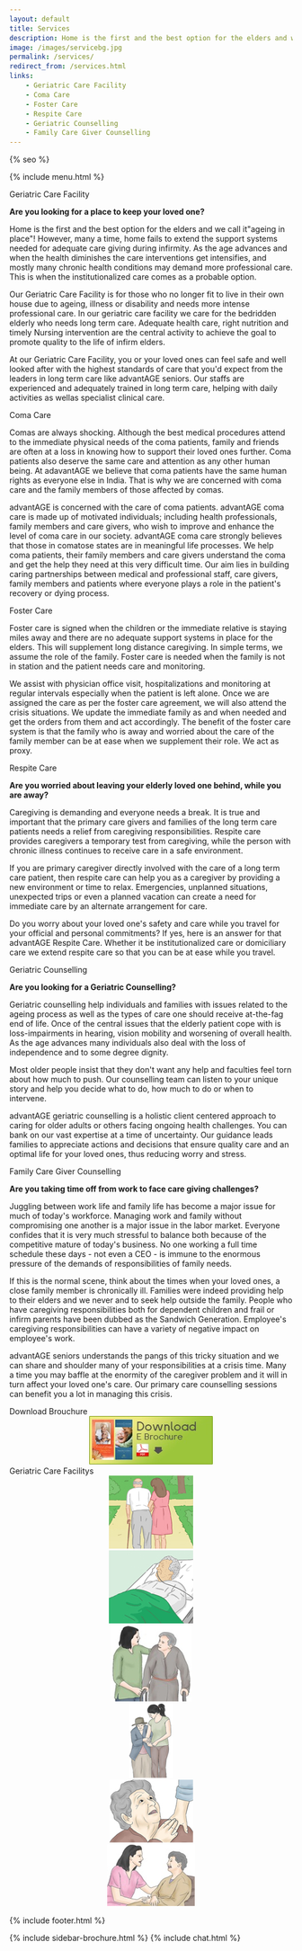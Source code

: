 ```yaml
---
layout: default
title: Services
description: Home is the first and the best option for the elders and we call it"ageing in place"! However, many a time, home fails to extend the support systems needed for adequate care giving during infirmity.
image: /images/servicebg.jpg
permalink: /services/
redirect_from: /services.html
links:
    - Geriatric Care Facility
    - Coma Care
    - Foster Care
    - Respite Care
    - Geriatric Counselling
    - Family Care Giver Counselling
---
```


<head>
<meta http-equiv="Content-Type" content="text/html; charset=utf-8" />
  <link rel="shortcut icon" href="/images/favicon.ico" type="image/x-icon">
  <link rel="icon" href="/images/favicon.ico" type="image/x-icon">

<meta name="viewport" content="width=device-width, initial-scale=1">

{% seo %}
<meta name="keywords" content="seniors care, elder care, assisted living homes, coma care, dementia care, Alzheimer's care, respite care, foster care, hospice care, domicilary care, Geriatric Care Facility, old age home, bed ridden patients, Intervention patients, tracheotomy patients, colostomy, catheter, nasal feeding, PEG feeding, geriatric counseling, senior counseling, old age care, home nursing, elderly care taker,senior care giver,trained home nurses, trained senior carer, gerentology experts, research, seminar, international faculty in gerentology" />

<link href="/assets/css/advant.css" rel="stylesheet" type="text/css" />



<!--sidebar script start from here-->
<script src="/sidebar/jquery.js"  ></script>
<link href="/sidebar/sidebar.css" rel="stylesheet" type="text/css" />
<script  >
jQuery(document).ready (
function(){jQuery("#facebook_right").hover(function(){ jQuery(this).stop(true,false).animate({right:  0}, 500); },
function(){ jQuery("#facebook_right").stop(true,false).animate({right: -325}, 500); });

jQuery("#twitter_right").hover(function(){ jQuery(this).stop(true,false).animate({right:  0}, 500); },
function(){ jQuery("#twitter_right").stop(true,false).animate({right: -325}, 500); });

jQuery("#testimoni_right").hover(function(){ jQuery(this).stop(true,false).animate({right:  0}, 500); },
function(){ jQuery("#testimoni_right").stop(true,false).animate({right: -300}, 500); });
});
</script>

<!--sidebar script end from here-->

<!--mobile menu start-->
<link rel="stylesheet" href="/respmenu/responsivemobilemenu.css" type="text/css"/>
<script   src="/respmenu/responsivemobilemenu.js"></script>
<!--mobile menu end-->


<!-- Google Analytics -->
<script async src="https://www.googletagmanager.com/gtag/js?id=UA-140719676-1"></script>
<script>
 window.dataLayer = window.dataLayer || [];
 function gtag(){dataLayer.push(arguments);}
 gtag('js', new Date());

 gtag('config', 'UA-140719676-1');
</script>


<!-- sidebar style -->
  <style>
  .newformbord {
    font-family: Verdana, Arial, Helvetica, sans-serif;
    border: 1px solid #99CC00;
    font-size: 11px;
    line-height: 20px;
    font-weight: normal;
    color: #333333;
    text-decoration: none;
    height: 20px;
    width: 138px;
  }

  .blacktext {
    font-family: Arial;
    font-size: 12px;
    line-height: 18px;
    font-weight: normal;
    color: #666666;
    text-decoration: none;
  }

  .gren {
    font-family: Arial;
    font-size: 0.8rem;
    line-height: 18px;
    font-weight: normal;
    color: #009900;
    text-decoration: none;
  }

  .p-2 {
    padding: 0.5rem 1rem;
  }

  .contact-card p {
    margin: 0 !important;
    font-size: 0.9rem;
    line-height: 1.2;
  }

  .contact-card h3 {
    margin: 0 !important;
    font-weight: bold;
    padding-bottom: 0.5rem;
  }

  .e-broch {
    position: static !important;
  }

  #facebook_right, #twitter_right {
    top: 15%; 
    right: -325px; 
    border: 1px solid #822206;
  }
</style>
</head>

<body>
<div id="servicebg">
<div id="foot">
<div id="fix">
<div id="actual">

<div class="ratexts">
        
{% include menu.html %}


</div>

<div class="ratexts">

<div class="onebythre">


<div class="servicpagehd"><a name="1">Geriatric Care Facility</a></div>
<div class="bgtext">

<p><strong>Are you looking for a place to keep your loved one?</strong></p>

<P>
Home is the first and the best option for the elders and we call it"ageing in place"! However, many a time, home fails to extend the support systems needed for adequate care giving during infirmity. As the age advances and when the health diminishes the care interventions get intensifies, and mostly many chronic health conditions may demand more professional care. This is when the institutionalized care comes as a probable option.</p>

<p>Our Geriatric Care Facility is for those who no longer fit to live in their own house due to ageing, illness or disability and needs more intense professional care. In our geriatric care facility we care for the bedridden elderly who needs long term care. Adequate health care, right nutrition and timely Nursing intervention are the central activity to achieve the goal to promote quality to the life of infirm elders.</p>

<p>At our Geriatric Care Facility, you or your loved ones can feel safe and well looked after with the highest standards of care that you'd expect from the leaders in long term care like advantAGE seniors. Our staffs are experienced and adequately trained in long term care, helping with daily activities as wellas specialist clinical care.</p>

</div>

<div class="servicpagehd"><a name="2">Coma Care</a></div>
<div class="bgtext">

<p>Comas are always shocking. Although the best medical procedures attend to the immediate physical needs of the coma patients, family and friends are often at a loss in knowing how to support their loved ones further. Coma patients also deserve the same care and attention as any other human being. At adavantAGE we believe that coma patients have the same human rights as everyone else in India. That is why we are concerned with coma care and the family members of those affected by comas.</p>

 <p>
advantAGE is  concerned with the care of coma patients. advantAGE coma care  is made up of motivated individuals; including health professionals, family members and care givers, who wish to improve and enhance the level of coma care in our society. advantAGE coma care strongly believes that those in comatose states are in meaningful life processes.  We help coma patients, their family members and care givers understand the coma and get the help they need at this very difficult time. Our aim lies in building caring partnerships between medical and professional staff, care givers, family members and patients where everyone plays a role in the patient's recovery or dying process.</p>

</div>
<!--
<div class="servicpagehd"><a name="3">Domiciliary Care</a></div>
<div class="bgtext">

<p><strong>Are you concerned about your aged parents?</strong></p>

<p>
For most people, living as independently as you can in your home as you age is what you want. But sometimes you might need some help with daily tasks that you can no longer manage as well on your own. We value each person's uniqueness, life experience, abilities and aspirations and tailor our care to suit each person's need and choices.</p>

<p>At some point of time in your care giving journey, you may need a professional partner. Professional care givers are the backbone of the long term care industry. Though care giving is rewarding and gratifying, it is equally complex and tough. We understand the nuances and complexities of caregiving and train our caregivers to excel in their job. At advantAGE seniors we identify the right individual, train, tune, sensitize, motivate and monitor to be successful caregiver.</p>

<p>Our care giver services are designed with the aim of meeting our changing needs as you get older. advantAGE senior's home care package is a coordinated package of services tailored to meet your care needs. An assessment by an Aged Care Assessment Team(ACAT) is required before you can receive a Home Care Package form advantAGE seniors.</p>

</div> -->

<div class="servicpagehd"><a name="4">Foster Care</a></div>
<div class="bgtext">

<p>
Foster care is signed when the children or the immediate relative is staying miles away and there are no adequate support systems in place for the elders. This will supplement long distance caregiving. In simple terms, we assume the role of the family. Foster care is needed when the family is not in station and the patient needs care and monitoring. </p>

<p>
We assist with physician office visit, hospitalizations and monitoring at regular intervals especially when the patient is left alone. Once we are assigned the care as per the foster care agreement, we will also attend the crisis situations. We update the immediate family as and when needed and get the orders from them and act accordingly. The benefit of the foster care system is that the family who is away and worried about the care of the family member can be at ease when we supplement their role. We act as proxy.</p>
</div>

<div class="servicpagehd"><a name="5">Respite Care</a></div>
<div class="bgtext">

<p><strong>Are you worried about leaving your elderly loved one behind, while you are away?</strong></p>

<p>Caregiving is demanding and everyone needs a break. It is true and important that the primary care givers and families of the long term care patients needs a relief from caregiving responsibilities. Respite care provides caregivers a temporary test from caregiving, while the person with chronic illness continues to receive care in a safe environment.</p>

<p>
If you are primary caregiver directly involved with the care of a long term care patient, then respite care can help you as a caregiver by providing a new environment or time to relax. Emergencies, unplanned situations, unexpected trips or even a planned vacation can create a need for immediate care by an alternate arrangement for care.</p>

<p>Do you worry about your loved one's safety and care while you travel for your official and personal commitments? If yes, here is an answer for that advantAGE Respite Care. Whether it be institutionalized care or domiciliary care we extend respite care so that you can be at ease while you travel.</p>

</div>


<div class="servicpagehd"><a name="6">Geriatric Counselling</a></div>
<div class="bgtext">

<p><strong>Are you looking for a Geriatric Counselling?</strong></p>

<p>Geriatric counselling help individuals and families with issues related to the ageing process as well as the types of care one should receive at-the-fag end of life. Once of the central issues that the elderly patient cope with is loss-impairments in hearing, vision mobility and worsening of overall health. As the age advances many individuals also deal with the loss of independence and to some degree dignity.</p>

<p>Most older people insist that they don't want any help and faculties feel torn about how much to push. Our counselling team can listen to your unique story and help you decide what to do, how much to do or when to intervene.</p>

<p>advantAGE geriatric counselling is a holistic client centered approach to caring for older adults or others facing ongoing health challenges. You can bank on our vast expertise at a time of uncertainty. Our guidance leads families to appreciate actions and decisions that ensure quality care and an optimal life for your loved ones, thus reducing worry and stress.</p>

</div>


<div class="servicpagehd"><a name="7">Family Care Giver Counselling</a></div>
<div class="bgtext">

<p><strong>Are you taking time off from work to face care giving challenges?</strong></p>

<p>Juggling between work life and family life has become a major issue for much of today's workforce. Managing work and family without compromising one another is a major issue in the labor market. Everyone confides that it is very much stressful to balance both because of the competitive mature of today's business. No one working a full time schedule these days - not even a CEO - is immune to the enormous pressure of the demands of responsibilities of family needs.</p>

<p>If this is the normal scene, think about the times when your loved ones, a close family member is chronically ill. Families were indeed providing help to their elders and we never and to seek help outside the family. People who have caregiving responsibilities both for dependent children and frail or infirm parents have been dubbed as the Sandwich Generation. Employee's caregiving responsibilities can have a variety of negative impact on employee's work.</p>

<p>advantAGE seniors understands the pangs of this tricky situation and we can share and shoulder many of your responsibilities at a crisis time. Many a time you may baffle at the enormity of the caregiver problem and it will in turn affect your loved one's care. Our primary care counselling sessions can benefit you a lot in managing this crisis.</p>



</div>


</div>

<div class="onebyfour">

<div class="servicpagehd">Download Brouchure</div>
<div class="iconcover" align="center"><a href="/images/downloads/Brochure.pdf" target="_blank" ><img src="/images/download.jpg" class="widimg"/></a></div>

<div class="servicpagehd">Geriatric Care Facilitys</div>
<div class="iconcover" align="center"><img src="/images/icons1.jpg"/></div>
<div class="iconcover" align="center"><img src="/images/icons2.jpg"/></div>
<div class="iconcover" align="center"><img src="/images/icons3.jpg"/></div>
<div class="iconcover" align="center"><img src="/images/icons4.jpg"/></div>
<div class="iconcover" align="center"><img src="/images/icons5.jpg"/></div>
<div class="iconcover" align="center"><img src="/images/icons6.jpg"/></div>


</div>


</div>

<div class="scroll-top-wrapper ">
<span class="scroll-top-inner">
<i class="fa fa-2x fa-arrow-up"></i>
</span>
</div>


{% include footer.html %}

</div>
</div>
</div>
</div>

{% include sidebar-brochure.html %}
{% include chat.html %}
<script src="//instant.page/3.0.0" type="module" defer integrity="sha384-OeDn4XE77tdHo8pGtE1apMPmAipjoxUQ++eeJa6EtJCfHlvijigWiJpD7VDPWXV1"></script>
</body>

